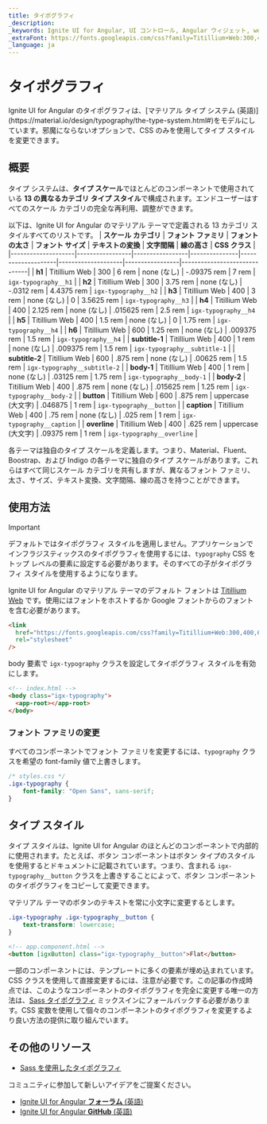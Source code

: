 ```yaml
---
title: タイポグラフィ
_description:
_keywords: Ignite UI for Angular, UI コントロール, Angular ウィジェット, web ウィジェット, UI ウィジェット, Angular, ネイティブ Angular コンポーネント スイート, ネイティブ Angular コントロール, ネイティブ Angular コンポーネント ライブラリ
_extraFont: https://fonts.googleapis.com/css?family=Titillium+Web:300,400,600,700
_language: ja
---
```


# タイポグラフィ

<p class="highlight">Ignite UI for Angular のタイポグラフィは、[マテリアル タイプ システム (英語)](https://material.io/design/typography/the-type-system.html#)をモデルにしています。邪魔にならないオプションで、CSS のみを使用してタイプ スタイルを変更できます。</p>
<div class="divider"></div>

## 概要
タイプ システムは、**タイプ スケール**でほとんどのコンポーネントで使用されている **13 の異なるカテゴリ タイプ スタイル**で構成されます。エンドユーザーはすべてのスケール カテゴリの完全な再利用、調整ができます。

以下は、Ignite UI for Angular のマテリアル テーマで定義される 13 カテゴリ スタイルすべてのリストです。
| **スケール カテゴリ** | **フォント ファミリ** | **フォントの太さ** | **フォント サイズ** | **テキストの変換** | **文字間隔** | **線の高さ** | **CSS クラス**                |
|--------------------|-----------------|-----------------|---------------|--------------------|--------------------|-----------------|------------------------------|
| **h1**             | Titillium Web   | 300             | 6 rem         | none (なし)               | -.09375 rem        | 7 rem           | `igx-typography__h1`         |
| **h2**             | Titillium Web   | 300             | 3.75 rem      | none (なし)               | -.0312 rem         | 4.4375 rem      | `igx-typography__h2`         |
| **h3**             | Titillium Web   | 400             | 3 rem         | none (なし)               | 0                  | 3.5625 rem      | `igx-typography__h3`         |
| **h4**             | Titillium Web   | 400             | 2.125 rem     | none (なし)               | .015625 rem        | 2.5 rem         | `igx-typography__h4`         |
| **h5**             | Titillium Web   | 400             | 1.5 rem       | none (なし)               | 0                  | 1.75 rem        | `igx-typography__h4`         |
| **h6**             | Titillium Web   | 600             | 1.25 rem      | none (なし)               | .009375 rem        | 1.5 rem         | `igx-typography__h4`         |
| **subtitle-1**     | Titillium Web   | 400             | 1 rem         | none (なし)               | .009375 rem        | 1.5 rem         | `igx-typography__subtitle-1` |
| **subtitle-2**     | Titillium Web   | 600             | .875 rem      | none (なし)               | .00625 rem         | 1.5 rem         | `igx-typography__subtitle-2` |
| **body-1**         | Titillium Web   | 400             | 1 rem         | none (なし)               | .03125 rem         | 1.75 rem        | `igx-typography__body-1`     |
| **body-2**         | Titillium Web   | 400             | .875 rem      | none (なし)               | .015625 rem        | 1.25 rem        | `igx-typography__body-2`     |
| **button**         | Titillium Web   | 600             | .875 rem      | uppercase (大文字)          | .046875            | 1 rem           | `igx-typography__button`     |
| **caption**        | Titillium Web   | 400             | .75 rem       | none (なし)               | .025 rem           | 1 rem           | `igx-typography__caption`    |
| **overline**       | Titillium Web   | 400             | .625 rem      | uppercase (大文字)          | .09375 rem         | 1 rem           | `igx-typography__overline`   |

<div class="divider"></div>

各テーマは独自のタイプ スケールを定義します。つまり、Material、Fluent、Boostrap、および Indigo の各テーマに独自のタイプ スケールがあります。これらはすべて同じスケール カテゴリを共有しますが、異なるフォント ファミリ、太さ、サイズ、テキスト変換、文字間隔、線の高さを持つことができます。

## 使用方法
> [!IMPORTANT]
> デフォルトではタイポグラフィ スタイルを適用しません。アプリケーションでインフラジスティックスのタイポグラフィを使用するには、`typography` CSS をトップ レベルの要素に設定する必要があります。そのすべての子がタイポグラフィ スタイルを使用するようになります。

Ignite UI for Angular のマテリアル テーマのデフォルト フォントは [Titillium Web](https://fonts.google.com/selection?selection.family=Titillium+Web:300,400,600,700) です。使用にはフォントをホストするか Google フォントからのフォントを含む必要があります。

```html
<link
  href="https://fonts.googleapis.com/css?family=Titillium+Web:300,400,600,700"
  rel="stylesheet"
/>
```

body 要素で `igx-typography` クラスを設定してタイポグラフィ スタイルを有効にします。

```html
<!-- index.html -->
<body class="igx-typography">
  <app-root></app-root>
</body>
```

### フォント ファミリの変更

すべてのコンポーネントでフォント ファミリを変更するには、`typography` クラスを希望の font-family 値で上書きします。

```css
/* styles.css */
.igx-typography {
    font-family: "Open Sans", sans-serif;
}
```

## タイプ スタイル

タイプ スタイルは、Ignite UI for Angular のほとんどのコンポーネントで内部的に使用されます。たとえば、ボタン コンポーネントはボタン タイプのスタイルを使用するとドキュメントに記載されています。つまり、含まれる `igx-typography__button` クラスを上書きすることによって、ボタン コンポーネントのタイポグラフィをコピーして変更できます。

マテリアル テーマのボタンのテキストを常に小文字に変更するとします。

```css
.igx-typography .igx-typography__button {
    text-transform: lowercase;
}
```

```html
<!-- app.component.html -->
<button [igxButton] class="igx-typography__button">Flat</button>
```

一部のコンポーネントには、テンプレートに多くの要素が埋め込まれています。CSS クラスを使用して直接変更するには、注意が必要です。この記事の作成時点では、このようなコンポーネントのタイポグラフィを完全に変更する唯一の方法は、[Sass タイポグラフィ](./sass/typography.md) ミックスインにフォールバックする必要があります。CSS 変数を使用して個々のコンポーネントのタイポグラフィを変更するより良い方法の提供に取り組んでいます。

<div class="divider"></div>

## その他のリソース

- [Sass を使用したタイポグラフィ](./sass/typography.md)

<div class="divider--half"></div>
コミュニティに参加して新しいアイデアをご提案ください。

- [Ignite UI for Angular **フォーラム** (英語)](https://www.infragistics.com/community/forums/f/ignite-ui-for-angular)
- [Ignite UI for Angular **GitHub** (英語)](https://github.com/IgniteUI/igniteui-angular)
